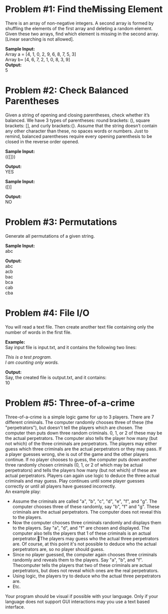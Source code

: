 # Problem #1: Find theMissing Element
There is an array of non-negative integers. A second array is formed by shuffling the elements of the first array and deleting a random element. Given these two arrays, find which element is missing in the second array. [Linear searching is not allowed].
  
  **Sample Input:**   
Array a = [4, 1, 0, 2, 9, 6, 8, 7, 5, 3]  
Array b= [4, 6, 7, 2, 1, 0, 8, 3, 9]  
**Output:**   
5

# Problem #2: Check Balanced Parentheses
Given a string of opening and closing parentheses, check whether it’s balanced. We have 3 types of parentheses: round brackets: (), square brackets: [], and curly brackets:{}. Assume that the string doesn’t contain any other character than these, no spaces words or numbers. Just to remind, balanced parentheses require every opening parenthesis to be closed in the reverse order opened.  

**Sample Input:**  
({[]})  

**Output:**   
YES  

**Sample Input:**  
([)]  

**Output:**   
NO  

# Problem #3: Permutations 
Generate all permutations of a given string.   

**Sample Input:**  
abc  

**Output:**   
abc  
acb  
bac  
bca  
cab  
cba  

# Problem #4: File I/O 
You will read a text file. Then create another text file containing only the number of words in the first file.  

**Example:**  
Say input file is input.txt, and it contains the following two lines:  

*This is a test program.*  
*I am counting only words.*  

**Output:**   
Say, the created file is output.txt, and it contains:  
10

# Problem #5: Three-of-a-crime
Three-of-a-crime is a simple logic game for up to 3 players. There are 7 different criminals. The computer randomly chooses three of these (the "perpetrators"), but doesn't tell the players which are chosen. The computer then puts down three random criminals. 0, 1, or 2 of these may be the actual perpetrators. The computer also tells the player how many (but not which) of the three criminals are perpetrators. The players may either guess which three criminals are the actual perpetrators or they may pass. If a player guesses wrong, she is out of the game and the other players continue. If no player chooses to guess, the computer puts down another three randomly chosen criminals (0, 1, or 2 of which may be actual perpetrators) and tells the players how many (but not which) of these are actual perpetrators. Players can again use logic to deduce the three actual criminals and may guess. Play continues until some player guesses correctly or until all players have guessed incorrectly.  
An example play:  
* Assume the criminals are called "a", "b", "c", "d", "e", "f", and "g". The computer chooses three of these randomly, say "b", "f" and "g". These criminals are the actual perpetrators. The computer does not reveal this to the players.  
* Now the computer chooses three criminals randomly and displays them to the players. Say "a", "d", and "f" are chosen and displayed. The computer also tells the players that 1 of these criminals is an actual perpetrator.The players may guess who the actual three perpetrators are. Of course, at this point it's not possible to deduce who the actual perpetrators are, so no player should guess.  
* Since no player guessed, the computer again chooses three criminals randomly and reveals them to the players. Say "a", "b", and "f". Thecomputer tells the players that two of these criminals are actual perpetrators, but does not reveal which ones are the real perpetrators.  
* Using logic, the players try to deduce who the actual three perpetrators are.  
* Etc.  

Your program should be visual if possible with your language. Only if your language does not support GUI interactions may you use a text based interface.
